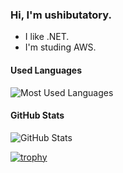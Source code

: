 ### Hi, I'm ushibutatory.

- I like .NET.
- I'm studing AWS.

#### Used Languages

![Most Used Languages](https://github-readme-stats.vercel.app/api/top-langs/?username=ushibutatory&hide=html,css,javascript)

#### GitHub Stats

![GitHub Stats](https://github-readme-stats.vercel.app/api?username=ushibutatory&count_private=true&show_icons=true)

[![trophy](https://github-profile-trophy.vercel.app/?username=ushibutatory)](https://github.com/ryo-ma/github-profile-trophy)
